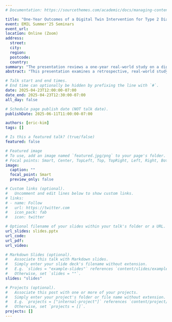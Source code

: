 ```yaml
---
# Documentation: https://sourcethemes.com/academic/docs/managing-content/

title: "One-Year Outcomes of a Digital Twin Intervention for Type 2 Diabetes"
event: EMIL Summer'25 Seminars
event_url:
location: Online (Zoom)
address:
  street:
  city:
  region:
  postcode:
  country:
summary: "The presentation reviews a one-year real-world study on a digital twin intervention for managing Type 2 Diabetes (T2D). The study involved 1,853 participants and used continuous glucose monitors, fitness trackers, smart scales, and an app-based digital twin system. The intervention targeted nutritional guidance while tracking sleep, stress, and activity. The program followed three phases: food restriction, reintroduction, and AI-guided normal diet. Results showed a 1.8% average HbA1c reduction, 83% of participants reversed their diabetic status, and over 58% discontinued medication like Metformin. Participants also lost an average of 10 pounds, demonstrating the digital twin’s potential for scalable, non-pharmaceutical T2D management."
abstract: "This presentation examines a retrospective, real-world study evaluating the effectiveness of a digital twin intervention for individuals with Type 2 Diabetes (T2D). Conducted over one year with 1,853 participants, the intervention utilized a combination of continuous glucose monitoring (CGM), fitness tracking devices, smart scales, and a mobile app to deliver AI-guided nutritional strategies. The program was structured into three phases: a 90-day restricted diet, a 90-day reintroduction phase, and a 185-day AI-guided normal diet. Primary outcome measures included HbA1c reduction, medication use, and weight loss. The average participant experienced a 1.8% drop in HbA1c, with 83% falling below the diabetic threshold and more than half discontinuing diabetes medications. Weight loss averaged 10 pounds. These findings support the viability of digital twins in chronic disease management and provide a foundation for future research integrating behavioral dimensions like sleep, stress, and activity into similar intervention models."

# Talk start and end times.
# End time can optionally be hidden by prefixing the line with `#`.
date: 2025-04-23T12:00:00-07:00
date_end: 2025-04-23T12:30:00-07:00
all_day: false

# Schedule page publish date (NOT talk date).
publishDate: 2025-06-11T11:00:00-07:00

authors: [eric-kim]
tags: []

# Is this a featured talk? (true/false)
featured: false

# Featured image
# To use, add an image named `featured.jpg/png` to your page's folder. 
# Focal points: Smart, Center, TopLeft, Top, TopRight, Left, Right, BottomLeft, Bottom, BottomRight.
image:
  caption: ""
  focal_point: Smart
  preview_only: false

# Custom links (optional).
#   Uncomment and edit lines below to show custom links.
# links:
# - name: Follow
#   url: https://twitter.com
#   icon_pack: fab
#   icon: twitter

# Optional filename of your slides within your talk's folder or a URL.
url_slides: slides.pptx
url_code:
url_pdf: 
url_video:

# Markdown Slides (optional).
#   Associate this talk with Markdown slides.
#   Simply enter your slide deck's filename without extension.
#   E.g. `slides = "example-slides"` references `content/slides/example-slides.md`.
#   Otherwise, set `slides = ""`.
slides: "slides"

# Projects (optional).
#   Associate this post with one or more of your projects.
#   Simply enter your project's folder or file name without extension.
#   E.g. `projects = ["internal-project"]` references `content/project/deep-learning/index.md`.
#   Otherwise, set `projects = []`.
projects: []
---
```


